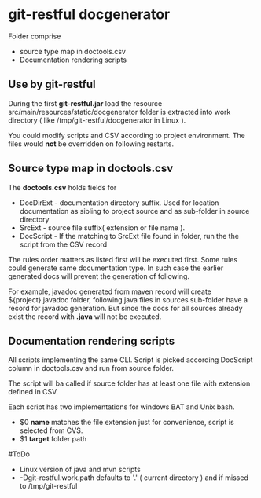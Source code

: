 # git-restful docgenerator
Folder comprise 
* source type map in doctools.csv
* Documentation rendering scripts 

## Use by git-restful
During the first **git-restful.jar** load the resource src/main/resources/static/docgenerator folder is extracted into work 
directory ( like /tmp/git-restful/docgenerator in Linux ). 

You could modify scripts and CSV according to project environment. 
The files would **not** be overridden on following restarts.

## Source type map in doctools.csv
The **doctools.csv** holds fields for
* DocDirExt - documentation directory suffix. Used for location documentation as sibling to project source 
    and as sub-folder in source directory
* SrcExt - source file suffix( extension or file name ). 
* DocScript - If the matching to SrcExt file found in folder, run the the script from the CSV record


The rules order matters as listed first will be executed first. 
Some rules could generate same documentation type. In such case the earlier generated docs will prevent the generation 
of following.
 
For example, javadoc generated from maven record will create ${project}.javadoc folder, following java files in sources 
sub-folder have a record for javadoc generation. But since the docs for all sources already exist the record with 
**.java** will not be executed.     
 
## Documentation rendering scripts


All scripts implementing the same CLI. Script is picked according DocScript column in doctools.csv and run from source 
folder.  

The script will ba called if source folder has at least one file with extension defined in CSV.

Each script has two implementations for windows BAT and Unix bash. 

* $0 **name**  matches the file extension just for convenience, script is selected from CVS. 
* $1 **target** folder path 

#ToDo
* Linux version of java and mvn scripts
* -Dgit-restful.work.path defaults to '.' ( current directory ) and if missed to /tmp/git-restful  